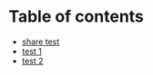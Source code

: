 # Table of contents

* [share test](67218ea3f05b01014fb0dbc6/67218ed5f05b01014fb0dbd8/67218ed5f05b01014fb0dbd8.md)
* [test 1](67218ea3f05b01014fb0dbc6/6725a950cd089998a859372e/6725a950cd089998a859372e.md)
* [test 2](67218ea3f05b01014fb0dbc6/6725a956cd089998a8593745/6725a956cd089998a8593745.md)
